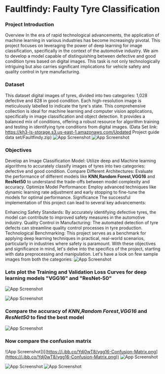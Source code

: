 
# Faultfindy: Faulty Tyre Classification

### Project Introduction
Overview In the era of rapid technological advancements, the application of machine learning in various industries has become increasingly pivotal. This project focuses on leveraging the power of deep learning for image classification, specifically in the context of the automotive industry. We aim to develop a model capable of distinguishing between defective and good condition tyres based on digital images. This task is not only technologically intriguing but also carries significant implications for vehicle safety and quality control in tyre manufacturing.
### Dataset
This dataset digital images of tyres, divided into two categories: 1,028 defective and 828 in good condition. Each high-resolution image is meticulously labelled to indicate the tyre's state. This comprehensive collection is ideal for machine learning and computer vision applications, specifically in image classification and object detection. It provides a balanced mix of conditions, offering a robust resource for algorithm training and testing in identifying tyre conditions from digital images. 
(Data Set link: https://kh3-ls-storage.s3.us-east-1.amazonaws.com/Updated Project guide data set/Faultfindy.zip)
![App Screenshot](https://i.ibb.co/H2p77qB/Tyre-Condition-Count-Plot.png) ![App Screenshot](https://i.ibb.co/sjq0Pbs/observed-category-proportion.png)

### Objectives
Develop an Image Classification Model: Utilize deep and Machine learning algorithms to accurately classify images of tyres into two categories: defective and good condition. Compare Different Architectures: Evaluate the performance of different models like **KNN**,**Random Forest**,**VGG16** and **ResNet50** to understand the trade-offs between model complexity and accuracy. Optimize Model Performance: Employ advanced techniques like dynamic learning rate adjustment and early stopping to fine-tune the models for optimal performance. Significance The successful implementation of this project can lead to several key advancements:

Enhancing Safety Standards: By accurately identifying defective tyres, the model can contribute to improved safety measures in the automotive industry. Quality Control in Manufacturing: The automated detection of tyre defects can streamline quality control processes in tyre production. Technological Benchmarking: This project serves as a benchmark for applying deep learning techniques in practical, real-world scenarios, particularly in industries where safety is paramount. With these objectives and significance in mind, let's delve into the specifics of the project, starting with data preprocessing and manipulation.
Let's have a look on few sample images from both the categories:
![App Screenshot](https://i.ibb.co/RB2V2VQ/explore-data-Set.png)

### Lets plot the Training and Validation Loss Curves for deep learning models "VGG16" and "ResNet-50" 
![App Screenshot](https://i.ibb.co/LC3xR2L/Training-Validation-Accuracy-for-VGG16.png)

![App Screenshot](https://i.ibb.co/0Vv9y3f/Training-Validation-Accuracy-for-Res-Net-50.png)

### Compare the accuracy of ***KNN***,***Random Forest***,***VGG16*** and ***ResNet50*** to find the best model
![App Screenshot](https://i.ibb.co/YZkyK35/best-model-vgg16.png)

### Now compare the confusion matrix
![App Screenshot])[(https://i.ibb.co/Ydj0wT8/vgg16-Confusion-Matrix.png](https://i.ibb.co/Ydj0wT8/vgg16-Confusion-Matrix.png))  ![App Screenshot](https://i.ibb.co/F0gxmMW/resnet-50-Confusion-Matrix.png)

![App Screenshot](https://i.ibb.co/D77t5y2/KNN-Confusion-Matrix.png) ![App Screenshot](https://i.ibb.co/HBdjXyW/Random-Forest-Confusion-Matrix.png)







